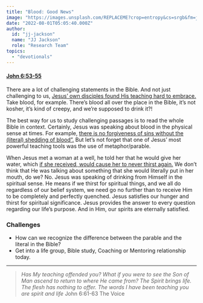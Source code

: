 ```yaml
---
title: "Blood: Good News"
image: "https://images.unsplash.com/REPLACEME?crop=entropy&cs=srgb&fm=jpg&ixid=Mnw5NjYxfDB8MXxzZWFyY2h8MTB8fFRydXRofGVufDB8fHx8MTYxODIzNjM3Mw&ixlib=rb-1.2.1&q=85"
date: "2022-08-01T05:05:40.000Z"
author:
  id: "jj-jackson"
  name: "JJ Jackson"
  role: "Research Team"
topics:
  - "devotionals"
---
```

#### [John 6:53-55][1]
 
There are a lot of challenging statements in the Bible. And not just challenging to us, [Jesus’ own disciples found His teaching hard to embrace.][2] Take blood, for example. There’s blood all over the place in the Bible, it’s not kosher, it’s kind of creepy, and we’re supposed to drink it?!

The best way for us to study challenging passages is to read the whole Bible in context. Certainly, Jesus was speaking about blood in the physical sense at times. For example, [there is no forgiveness of sins without the (literal) shedding of blood”.][3] But let’s not forget that one of Jesus’ most powerful teaching tools was the use of metaphor/parable.

When Jesus met a woman at a well, he told her that he would give her water, which [if she received, would cause her to never thirst again.][4] We don’t think that He was talking about something that she would literally put in her mouth, do we? No. Jesus was speaking of drinking from Himself in the spiritual sense. He means if we thirst for spiritual things, and we all do regardless of our belief system, we need go no further than to receive Him to be completely and perfectly quenched. Jesus satisfies our hunger and thirst for spiritual significance. Jesus provides the answer to every question regarding our life’s purpose. And in Him, our spirits are eternally satisfied.

### Challenges
- How can we recognize the difference between the parable and the literal in the Bible?
- Get into a life group, Bible study, Coaching or Mentoring relationship today.

----

> _Has My teaching offended you?  What if you were to see the Son of Man ascend to return to where He came from? The Spirit brings life. The flesh has nothing to offer. The words I have been teaching you are spirit and life_ John 6:61-63 The Voice

[1]: https://www.biblegateway.com/passage/?search=John+6%3A53-55&version=NIV
[2]: https://biblehub.com/john/6-60.htm
[3]: https://biblehub.com/hebrews/9-22.htm
[4]: https://biblehub.com/john/4-14.htm

